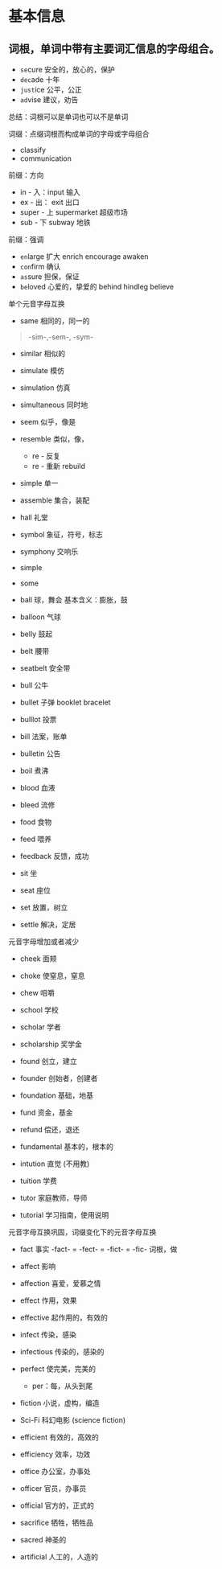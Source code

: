 # 基本信息
## 词根，单词中带有主要词汇信息的字母组合。
* `se`cure 安全的，放心的，保护
* `dec`ade 十年
* `just`ice 公平，公正
* `ad`vise 建议，劝告

总结：词根可以是单词也可以不是单词

词缀：点缀词根而构成单词的字母或字母组合
* classify 
* communication

前缀：方向
* in - 入：input 输入
* ex - 出： exit 出口
* super - 上 supermarket 超级市场
* sub - 下 subway 地铁

前缀：强调

* `en`large 扩大 enrich encourage awaken
* `con`firm 确认
* `as`sure 担保，保证
* `be`loved 心爱的，挚爱的 behind hindleg believe

单个元音字母互换

* same 相同的，同一的
> -sim-,-sem-, -sym-

* similar 相似的
* simulate 模仿
* simulation 仿真
* simultaneous 同时地

* seem 似乎，像是
* resemble 类似，像，
    * re - 反复
    * re - 重新  rebuild
* simple 单一
* assemble 集合，装配

* hall 礼堂

* symbol 象征，符号，标志
* symphony 交响乐
* simple
* some

* ball 球，舞会
基本含义：膨胀，鼓
* balloon 气球
* belly 鼓起
* belt 腰带
* seatbelt 安全带
* bull 公牛
* bullet 子弹 booklet bracelet
* bulllot 投票
* bill 法案，账单
* bulletin 公告
* boil 煮沸

* blood 血液
* bleed 流修

* food 食物
* feed 喂养

* feedback 反馈，成功

* sit 坐
* seat 座位
* set 放置，树立
* settle 解决，定居

元音字母增加或者减少

* cheek 面颊
* choke 使窒息，窒息
* chew 咀嚼

* school 学校
* scholar 学者
* scholarship 奖学金

* found 创立，建立
* founder 创始者，创建者
* foundation 基础，地基
* fund 资金，基金
* refund 偿还，退还
* fundamental 基本的，根本的

* intution 直觉 (不用教)
* tuition 学费
* tutor 家庭教师，导师
* tutorial 学习指南，使用说明

元音字母互换巩固，词缀变化下的元音字母互换

* fact 事实
-fact- = -fect- = -fict- = -fic- 词根，做

* affect 影响
* affection 喜爱，爱慕之情
* effect 作用，效果
* effective 起作用的，有效的

* infect 传染，感染
* infectious 传染的，感染的
* perfect 使完美，完美的
    * per：每，从头到尾

* fiction 小说，虚构，编造
* Sci-Fi 科幻电影 (science fiction)
* efficient 有效的，高效的
* efficiency 效率，功效

* office 办公室，办事处
* officer 官员，办事员
* official 官方的，正式的
* sacrifice 牺牲，牺牲品
* sacred 神圣的
* artificial 人工的，人造的



